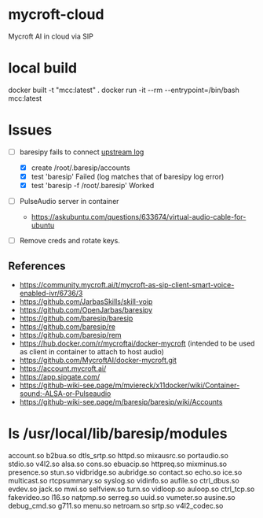 # mycroft-cloud
Mycroft AI in cloud via SIP

# local build
docker built -t "mcc:latest" .
docker run -it --rm --entrypoint=/bin/bash mcc:latest

# Issues
- [ ] baresipy fails to connect [upstream log](https://github.com/JarbasSkills/skill-voip/issues/7)
  - [x] create /root/.baresip/accounts
  - [x] test 'baresip' Failed (log matches that of baresipy log error)
  - [x] test 'baresip -f /root/.baresip' Worked
- [ ] PulseAudio server in container
  - https://askubuntu.com/questions/633674/virtual-audio-cable-for-ubuntu
- [ ] Remove creds and rotate keys.


## References
- https://community.mycroft.ai/t/mycroft-as-sip-client-smart-voice-enabled-ivr/6736/3
- https://github.com/JarbasSkills/skill-voip
- https://github.com/OpenJarbas/baresipy
- https://github.com/baresip/baresip
- https://github.com/baresip/re
- https://github.com/baresip/rem
- https://hub.docker.com/r/mycroftai/docker-mycroft (intended to be used as client in container to attach to host audio)
- https://github.com/MycroftAI/docker-mycroft.git
- https://account.mycroft.ai/
- https://app.sipgate.com/
- https://github-wiki-see.page/m/mviereck/x11docker/wiki/Container-sound:-ALSA-or-Pulseaudio
- https://github-wiki-see.page/m/baresip/baresip/wiki/Accounts

# ls /usr/local/lib/baresip/modules
account.so   b2bua.so      dtls_srtp.so  httpd.so    mixausrc.so   portaudio.so    stdio.so       v4l2.so
alsa.so      cons.so       ebuacip.so    httpreq.so  mixminus.so   presence.so     stun.so        vidbridge.so
aubridge.so  contact.so    echo.so       ice.so      multicast.so  rtcpsummary.so  syslog.so      vidinfo.so
aufile.so    ctrl_dbus.so  evdev.so      jack.so     mwi.so        selfview.so     turn.so        vidloop.so
auloop.so    ctrl_tcp.so   fakevideo.so  l16.so      natpmp.so     serreg.so       uuid.so        vumeter.so
ausine.so    debug_cmd.so  g711.so       menu.so     netroam.so    srtp.so         v4l2_codec.so